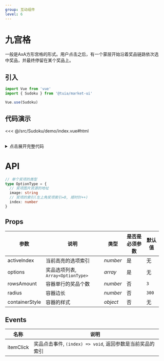 ```yaml
---
group: 互动组件
level: 6
---
```


# 九宫格

一般是AxA方形宫格的形式。用户点击之后，有一个蒙层开始沿着奖品链路依次选中奖品，并最终停留在某个奖品上。

## 引入

```js
import Vue from 'vue'
import { Sudoku } from '@tuia/market-ui'

Vue.use(Sudoku)
```

## 代码演示

<<< @/src/Sudoku/demo/index.vue#html

<br />

<details>

<summary>点击展开完整代码</summary>

<<< @/src/Sudoku/demo/index.vue#js

</details>

# API

```typescript
// 单个奖项的类型
type OptionType = {
  // 奖项图片资源的地址
  image: string
  // 奖项的索引(左上角奖项索引=0, 顺时针++)
  index: number
}
```

## Props

| 参数 | 说明 | 类型 | 是否是必须参数 | 默认值 |
| --- | --- | --- | --- | --- |
| activeIndex | 当前高亮的选项索引 | _number_ | 是 | 无 |
| options | 奖品选项列表, `Array<OptionType>` | _array_ | 是 | 无 |
| rowsAmount | 容器单行的奖品个数 | _number_ | 否 | `3` |
| radius | 容器边长 | _number_ | 否 | `300` |
| containerStyle | 容器的样式 | _object_ | 否 | 无 |

## Events
| 名称 | 说明 |
| --- | --- |
| itemClick | 奖品点击事件, `(index) => void`, 返回参数是当前奖品的索引 |
